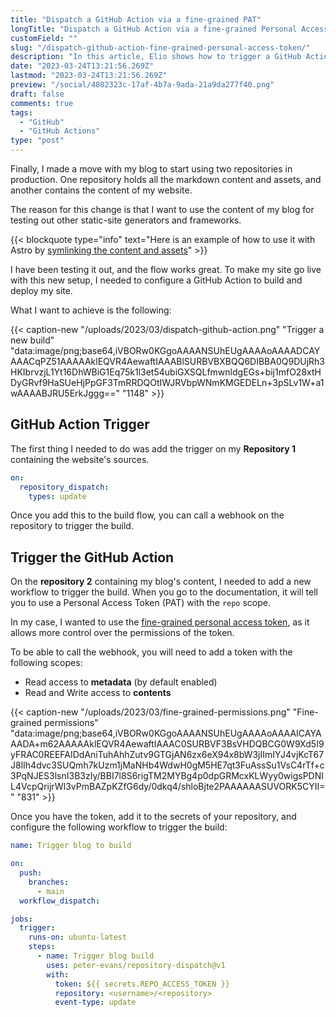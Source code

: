 ```yaml
---
title: "Dispatch a GitHub Action via a fine-grained PAT"
longTitle: "Dispatch a GitHub Action via a fine-grained Personal Access Token"
customField: ""
slug: "/dispatch-github-action-fine-grained-personal-access-token/"
description: "In this article, Elio shows how to trigger a GitHub Action flow by using a fine-grained Personal Access Token and the repository dispatch trigger."
date: "2023-03-24T13:21:56.269Z"
lastmod: "2023-03-24T13:21:56.269Z"
preview: "/social/4802323c-17af-4b7a-9ada-21a9da277f40.png"
draft: false
comments: true
tags:
  - "GitHub"
  - "GitHub Actions"
type: "post"
---
```


Finally, I made a move with my blog to start using two repositories in production. One repository holds all the markdown content and assets, and another contains the content of my website. 

The reason for this change is that I want to use the content of my blog for testing out other static-site generators and frameworks.

{{< blockquote type="info" text="Here is an example of how to use it with Astro by [symlinking the content and assets](https://www.eliostruyf.com/symlink-content-astro-portability/)" >}}

I have been testing it out, and the flow works great. To make my site go live with this new setup, I needed to configure a GitHub Action to build and deploy my site.

What I want to achieve is the following:

{{< caption-new "/uploads/2023/03/dispatch-github-action.png" "Trigger a new build"  "data:image/png;base64,iVBORw0KGgoAAAANSUhEUgAAAAoAAAADCAYAAACqPZ51AAAAAklEQVR4AewaftIAAABlSURBVBXBQQ6DIBBA0Q9DUjRh3HKIbrvzjL1Yt16DhWBiG1Eq75k1l3et54ubiGXSQLfmwnldgEGs+bij1mfO28xtHDyGRvf9HaSUeHjPpGF3TmRRDQOtIWJRVbpWNmKMGEDELn+3pSLv1W+a1wAAAABJRU5ErkJggg==" "1148" >}}

## GitHub Action Trigger

The first thing I needed to do was add the trigger on my **Repository 1** containing the website's sources.

```yaml
on:
  repository_dispatch:
    types: update
```

Once you add this to the build flow, you can call a webhook on the repository to trigger the build.

## Trigger the GitHub Action

On the **repository 2** containing my blog's content, I needed to add a new workflow to trigger the build. When you go to the documentation, it will tell you to use a Personal Access Token (PAT) with the `repo` scope.

In my case, I wanted to use the [fine-grained personal access token](https://github.blog/2022-10-18-introducing-fine-grained-personal-access-tokens-for-github/), as it allows more control over the permissions of the token.

To be able to call the webhook, you will need to add a token with the following scopes:

- Read access to **metadata** (by default enabled)
- Read and Write access to **contents**

{{< caption-new "/uploads/2023/03/fine-grained-permissions.png" "Fine-grained permissions"  "data:image/png;base64,iVBORw0KGgoAAAANSUhEUgAAAAoAAAAICAYAAADA+m62AAAAAklEQVR4AewaftIAAAC0SURBVF3BsVHDQBCG0W9Xd5I9yFRAC0REEFAIDdAniTuhAhhZutv9GTGjAN6zx6eX94x8bW3jIImIYJ4vjKcT67J8lIh4dvc3SUQmh7kUzm1jMaNHb4WdwH0gM5HE7qt3FuAssSu1VsC4rTf+c3PqNJES3lsnI3B3zIy/BBI7l8S6rigTM2MYBg4p0dpGRMcxKLWyy0wigsPDNIL4VcpQrijrWI3vPmBAZpKZfG6dy/0dkq4/shloBjte2PAAAAAASUVORK5CYII=" "831" >}}

Once you have the token, add it to the secrets of your repository, and configure the following workflow to trigger the build:

```yaml
name: Trigger blog to build

on:
  push:
    branches:
      - main
  workflow_dispatch:

jobs:
  trigger:
    runs-on: ubuntu-latest
    steps:
      - name: Trigger blog build
        uses: peter-evans/repository-dispatch@v1
        with:
          token: ${{ secrets.REPO_ACCESS_TOKEN }}
          repository: <username>/<repository>
          event-type: update
```